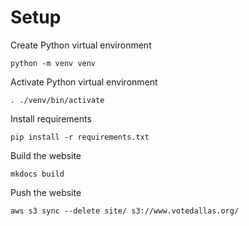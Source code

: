 # Setup

Create Python virtual environment

```console
python -m venv venv
```

Activate Python virtual environment
```
. ./venv/bin/activate
```

Install requirements

```console
pip install -r requirements.txt
```

Build the website

```console
mkdocs build
```

Push the website

```console
aws s3 sync --delete site/ s3://www.votedallas.org/
```
